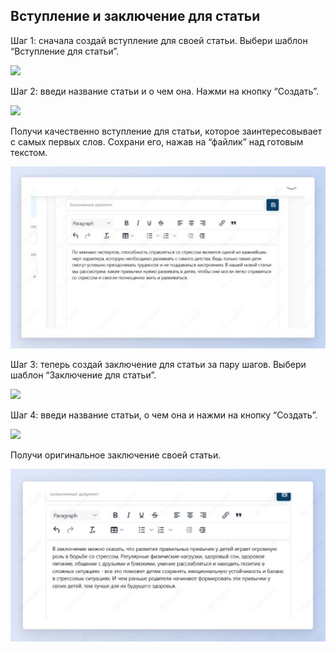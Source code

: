 ﻿## Вступление и заключение для статьи

Шаг 1: сначала создай вступление для своей статьи. Выбери шаблон “Вступление для статьи”.

![](../_media/Aspose.Words.b3890fd8-f8e5-4425-8ccc-acae17986637.015.png)

Шаг 2: введи название статьи и о чем она. Нажми на кнопку “Создать”.

![](../_media/Aspose.Words.b3890fd8-f8e5-4425-8ccc-acae17986637.016.png)

Получи качественно вступление для статьи, которое заинтересовывает с самых первых слов. Сохрани его, нажав на “файлик” над готовым текстом.

![](../_media/Aspose.Words.b3890fd8-f8e5-4425-8ccc-acae17986637.017.jpeg)

Шаг 3: теперь создай заключение для статьи за пару шагов. Выбери шаблон “Заключение для статьи”.

![](../_media/Aspose.Words.b3890fd8-f8e5-4425-8ccc-acae17986637.018.png)

Шаг 4: введи название статьи, о чем она и нажми на кнопку “Создать”.

![](../_media/Aspose.Words.b3890fd8-f8e5-4425-8ccc-acae17986637.019.png)

Получи оригинальное заключение своей статьи.

![](../_media/Aspose.Words.b3890fd8-f8e5-4425-8ccc-acae17986637.020.jpeg)